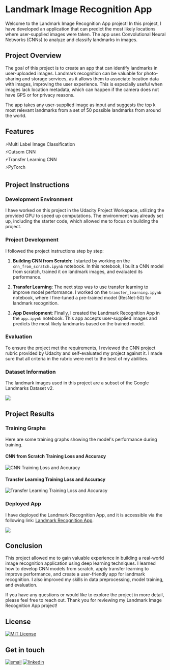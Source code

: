 # Landmark Image Recognition App

Welcome to the Landmark Image Recognition App project! In this project, I have developed an application that can predict the most likely locations where user-supplied images were taken. The app uses Convolutional Neural Networks (CNNs) to analyze and classify landmarks in images.

## Project Overview

The goal of this project is to create an app that can identify landmarks in user-uploaded images. Landmark recognition can be valuable for photo-sharing and storage services, as it allows them to associate location data with images, improving the user experience. This is especially useful when images lack location metadata, which can happen if the camera does not have GPS or for privacy reasons.

The app takes any user-supplied image as input and suggests the top k most relevant landmarks from a set of 50 possible landmarks from around the world.

## Features
⚡Multi Label Image Classification  
⚡Cutsom CNN  
⚡Transfer Learning CNN  
⚡PyTorch

## Project Instructions

### Development Environment

I have worked on this project in the Udacity Project Workspace, utilizing the provided GPU to speed up computations. The environment was already set up, including the starter code, which allowed me to focus on building the project.

### Project Development

I followed the project instructions step by step:

1. **Building CNN from Scratch**: I started by working on the `cnn_from_scratch.ipynb` notebook. In this notebook, I built a CNN model from scratch, trained it on landmark images, and evaluated its performance.

2. **Transfer Learning**: The next step was to use transfer learning to improve model performance. I worked on the `transfer_learning.ipynb` notebook, where I fine-tuned a pre-trained model (ResNet-50) for landmark recognition.

3. **App Development**: Finally, I created the Landmark Recognition App in the `app.ipynb` notebook. This app accepts user-supplied images and predicts the most likely landmarks based on the trained model.

### Evaluation

To ensure the project met the requirements, I reviewed the CNN project rubric provided by Udacity and self-evaluated my project against it. I made sure that all criteria in the rubric were met to the best of my abilities.

### Dataset Information

The landmark images used in this project are a subset of the Google Landmarks Dataset v2.

<img src="https://github.com/GauravG-20/Landmark-Image-Classifier/blob/main/dataset.png?raw=true">

## Project Results

### Training Graphs

Here are some training graphs showing the model's performance during training.

#### CNN from Scratch Training Loss and Accuracy
![CNN Training Loss and Accuracy](https://raw.githubusercontent.com/GauravG-20/Landmark-Image-Classifier/main/scratch_training_graph.png)

#### Transfer Learning Training Loss and Accuracy
![Transfer Learning Training Loss and Accuracy](https://raw.githubusercontent.com/GauravG-20/Landmark-Image-Classifier/main/transferred_training_graph.png)

### Deployed App

I have deployed the Landmark Recognition App, and it is accessible via the following link: [Landmark Recognition App](https://landmark-classification.streamlit.app/).

<img src="https://raw.githubusercontent.com/GauravG-20/Landmark-Image-Classifier/main/webapp_landmark_classifier.png">

## Conclusion

This project allowed me to gain valuable experience in building a real-world image recognition application using deep learning techniques. I learned how to develop CNN models from scratch, apply transfer learning to improve performance, and create a user-friendly app for landmark recognition. I also improved my skills in data preprocessing, model training, and evaluation.

If you have any questions or would like to explore the project in more detail, please feel free to reach out. Thank you for reviewing my Landmark Image Recognition App project!

## License
[![MIT License](https://img.shields.io/badge/License-MIT-green.svg)](https://choosealicense.com/licenses/mit/)

## Get in touch
[![email](https://img.shields.io/badge/Gmail-D14836?style=for-the-badge&logo=gmail&logoColor=white)](mailto:gauravgupta.092002@gmail.com)
[![linkedin](https://img.shields.io/badge/linkedin-0A66C2?style=for-the-badge&logo=linkedin&logoColor=white)](https://www.linkedin.com/in/gaurav-gupta-911463210/)
